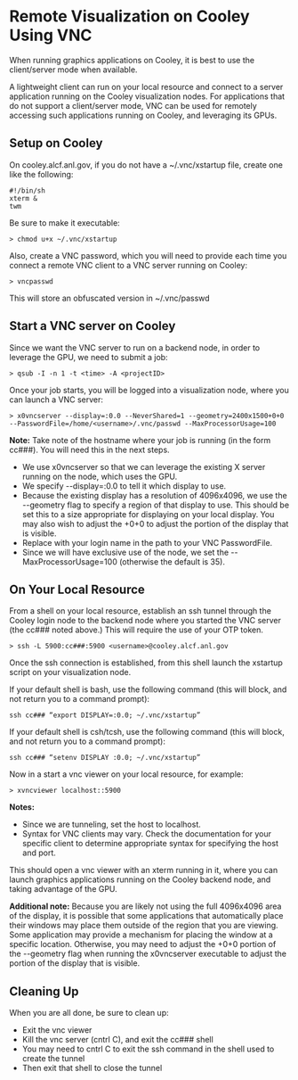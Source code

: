 # Remote Visualization on Cooley Using VNC
When running graphics applications on Cooley, it is best to use the client/server mode when available. 

A lightweight client can run on your local resource and connect to a server application running on the Cooley visualization nodes.  For applications that do not support a client/server mode, VNC can be used for remotely accessing such applications running on Cooley, and leveraging its GPUs.

## Setup on Cooley
On cooley.alcf.anl.gov, if you do not have a ~/.vnc/xstartup file, create one like the following:
```
#!/bin/sh
xterm &
twm
```

Be sure to make it executable:
```
> chmod u+x ~/.vnc/xstartup
```

Also, create a VNC password, which you will need to provide each time you connect a remote VNC client to a VNC server running on Cooley:
```
> vncpasswd
```

This will store an obfuscated version in ~/.vnc/passwd

## Start a VNC server on Cooley
Since we want the VNC server to run on a backend node, in order to leverage the GPU, we need to submit a job:
```
> qsub -I -n 1 -t <time> -A <projectID>
```

Once your job starts, you will be logged into a visualization node, where you can launch a VNC server:
```
> x0vncserver --display=:0.0 --NeverShared=1 --geometry=2400x1500+0+0 --PasswordFile=/home/<username>/.vnc/passwd --MaxProcessorUsage=100
```

**Note:** Take note of the hostname where your job is running (in the form cc###). You will need this in the next steps.

- We use x0vncserver so that we can leverage the existing X server running on the node, which uses the GPU.  
- We specify --display=:0.0 to tell it which display to use.
- Because the existing display has a resolution of 4096x4096, we use the --geometry flag to specify a region of that display to use.  This should be set this to a size appropriate for displaying on your local display.  You may also wish to adjust the +0+0 to adjust the portion of the display that is visible.
- Replace <username> with your login name in the path to your VNC PasswordFile.
- Since we will have exclusive use of the node, we set the --MaxProcessorUsage=100 (otherwise the default is 35).

## On Your Local Resource
From a shell on your local resource, establish an ssh tunnel through the Cooley login node to the backend node where you started the VNC server (the cc### noted above.) This will require the use of your OTP token.

```
> ssh -L 5900:cc###:5900 <username>@cooley.alcf.anl.gov
```
  
Once the ssh connection is established, from this shell launch the xstartup script on your visualization node.  

If your default shell is bash, use the following command (this will block, and not return you to a command prompt):
```
ssh cc### “export DISPLAY=:0.0; ~/.vnc/xstartup”
```
  
If your default shell is csh/tcsh, use the following command (this will block, and not return you to a command prompt):
```
ssh cc### “setenv DISPLAY :0.0; ~/.vnc/xstartup”
```
  
Now in a start a vnc viewer on your local resource, for example:
```
> xvncviewer localhost::5900
```

**Notes:**
- Since we are tunneling, set the host to localhost.
- Syntax for VNC clients may vary.  Check the documentation for your specific client to determine appropriate syntax for specifying the host and port.

This should open a vnc viewer with an xterm running in it, where you can launch graphics applications running on the Cooley backend node, and taking advantage of the GPU.

**Additional note:** Because you are likely not using the full 4096x4096 area of the display, it is possible that some applications that automatically place their windows may place them outside of the region that you are viewing.  Some application may provide a mechanism for placing the window at a specific location.  Otherwise, you may need to adjust the +0+0 portion of the --geometry flag when running the x0vncserver executable to adjust the portion of the display that is visible.
  
## Cleaning Up
When you are all done, be sure to clean up:

- Exit the vnc viewer
- Kill the vnc server (cntrl C), and exit the cc### shell
- You may need to cntrl C to exit the ssh command in the shell used to create the tunnel 
- Then exit that shell to close the tunnel
  
  
